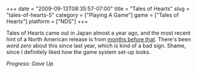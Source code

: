 +++
date = "2009-09-13T08:35:57-07:00"
title = "Tales of Hearts"
slug = "tales-of-hearts-5"
category = ["Playing A Game"]
game = ["Tales of Hearts"]
platform = ["NDS"]
+++

Tales of Hearts came out in Japan almost a year ago, and the most recent hint of a North American release is from <a href="http://www.siliconera.com/2008/07/21/we-might-see-tales-of-hearts-in-north-america/">months before that</a>.  There's been <i>word zero</i> about this since last year, which is kind of a bad sign.  Shame, since I definitely liked how the game system set-up looks.

<i>Progress: Gave Up</i>